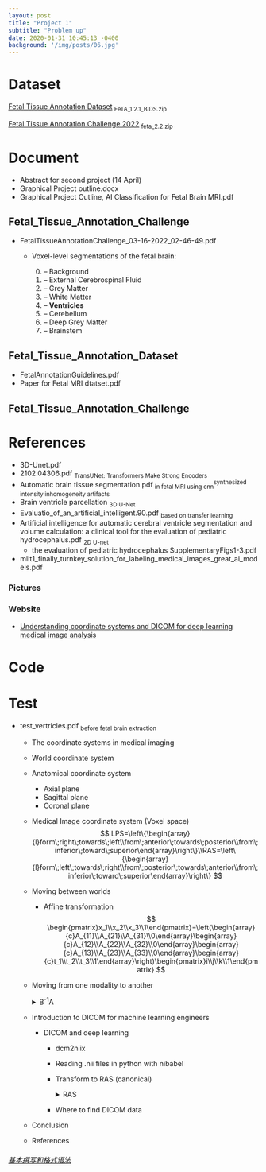 ```yaml
---
layout: post
title: "Project 1"
subtitle: "Problem up"
date: 2020-01-31 10:45:13 -0400
background: '/img/posts/06.jpg'
---
```


# Dataset

[Fetal Tissue Annotation Dataset](https://www.synapse.org/#!Synapse:syn23747212/wiki/608434) <sub>FeTA_1.2.1_BIDS.zip</sub>

[Fetal Tissue Annotation Challenge 2022](https://www.synapse.org/#!Synapse:syn25649159/wiki/610007) <sub>feta_2.2.zip</sub>

# Document
  - Abstract for second project (14 April)
  - Graphical Project outline.docx
  - Graphical Project Outline, AI Classification for Fetal Brain MRI.pdf

## Fetal_Tissue_Annotation_Challenge
  - FetalTissueAnnotationChallenge_03-16-2022_02-46-49.pdf
    * Voxel-level segmentations of the fetal brain:

      0. – Background
      1. – External Cerebrospinal Fluid
      2. – Grey Matter
      3. – White Matter
      4. – **Ventricles**
      5. – Cerebellum
      6. – Deep Grey Matter
      7. – Brainstem

## Fetal_Tissue_Annotation_Dataset
  - FetalAnnotationGuidelines.pdf
  - Paper for Fetal MRI dtatset.pdf

## Fetal_Tissue_Annotation_Challenge

# References
  - 3D-Unet.pdf
  - 2102.04306.pdf <sub>TransUNet: Transformers Make Strong Encoders</sub>
  - Automatic brain tissue segmentation.pdf <sub>in fetal MRI using cnn</sub><sup>synthesized intensity inhomogeneity artifacts</sup>
  - Brain ventricle parcellation <sub>3D U-Net</sub>
  - Evaluatio_of_an_artiﬁcial_intelligent.90.pdf <sub>based on transfer
learning</sub>
  - Artificial intelligence for automatic cerebral ventricle
segmentation and volume calculation: a clinical tool for
the evaluation of pediatric hydrocephalus.pdf <sub>2D U-net</sub>
    - the evaluation of pediatric hydrocephalus SupplementaryFigs1-3.pdf
  - mllt1_finally_turnkey_solution_for_labeling_medical_images_great_ai_models.pdf
### Pictures
### Website
  - [Understanding coordinate systems and DICOM for deep learning medical image analysis](https://theaisummer.com/medical-image-coordinates/)

# Code

# Test
  - test_vertricles.pdf <sub>before fetal brain extraction</sub>
    - The coordinate systems in medical imaging
    - World coordinate system
    - Anatomical coordinate system
      - Axial plane
      - Sagittal plane
      - Coronal plane
    - Medical Image coordinate system (Voxel space)
    $$
    LPS=\left\{\begin{array}{l}form\;right\;towards\;left\\from\;anterior\;towards\;posterior\\from\;inferior\;toward\;superior\end{array}\right\}\\RAS=\left\{\begin{array}{l}form\;left\;towards\;right\\from\;posterior\;towards\;anterior\\from\;inferior\;toward\;superior\end{array}\right\}
    $$
    - Moving between worlds
      - Affine transformation
      $$
      \begin{pmatrix}x_1\\x_2\\x_3\\1\end{pmatrix}=\left(\begin{array}{c}A_{11}\\A_{21}\\A_{31}\\0\end{array}\begin{array}{c}A_{12}\\A_{22}\\A_{32}\\0\end{array}\begin{array}{c}A_{13}\\A_{23}\\A_{33}\\0\end{array}\begin{array}{c}t_1\\t_2\\t_3\\1\end{array}\right)\begin{pmatrix}i\\j\\k\\1\end{pmatrix}
      $$
    - Moving from one modality to another
      <details><summary>B<sup>-1</sup>A</summary>

        ```python
        import scipy
        def transform_coordinate_space(modality_1, modality_2):
          """
          Transfers coordinate space from modality_2 to modality_1
          Input images are in nifty/nibabel format (.nii or .nii.gz)
          """
          aff_t1 = modality_1.affine
          aff_t2 = modality_2.affine
          inv_af_2 = np.linalg.inv(aff_t2)
          out_shape = modality_1.get_fdata().shape

          # desired transformation
          T = inv_af_2.dot(aff_t1)

          # apply transformation
          transformed_img = scipy.ndimage.affine_transform(modality_2.get_fdata(), T, output_shape=out_shape)
          return transformed_img
        ```
      </details>
    - Introduction to DICOM for machine learning engineers
      - DICOM and deep learning
        - dcm2niix
        - Reading .nii files in python with nibabel
        - Transform to RAS (canonical)
          <details><summary>RAS</summary>

          ```python
          import nibabel as nib

          img_nii = nib.load(path)
          img_nii = nib.as_closest_canonical(img_nii)
          # our beautiful well-known numpy array!!!
          img_np = img_nii.get_fdata(dtype=np.float32)
          ```
          </details>
        - Where to find DICOM data
    - Conclusion
    - References

###### [基本撰写和格式语法](https://docs.github.com/cn/get-started/writing-on-github/getting-started-with-writing-and-formatting-on-github/basic-writing-and-formatting-syntax)
